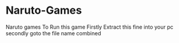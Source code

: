 # Naruto-Games
Naruto games 
To Run this game 
Firstly Extract this fine into your pc 
secondly goto the file name combined 
